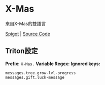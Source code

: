 # X-Mas

來自X-Mas的雙語言

[Spigot](https://www.spigotmc.org/resources/x-mas-upgradeable-christmas-tree-event.2672/) | [Source Code](https://github.com/MelonCode/X-Mas)

## Triton設定

**Prefix:** `X-Mas.`
**Variable Regex:**
**Ignored keys:**

```
messages.tree.grow-lvl-progress
messages.gift.luck-message
```
